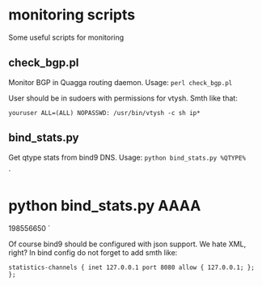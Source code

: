 # monitoring scripts

Some useful scripts for monitoring

## check_bgp.pl

Monitor BGP in Quagga routing daemon. Usage: `perl check_bgp.pl`

User should be in sudoers with permissions for vtysh. Smth like that:

`youruser ALL=(ALL) NOPASSWD: /usr/bin/vtysh -c sh ip*`

## bind_stats.py

Get qtype stats from bind9 DNS. Usage: `python bind_stats.py %QTYPE%`

`
# python bind_stats.py AAAA
198556650
`

Of course bind9 should be configured with json support. We hate XML, right? In bind config do not forget to add smth like:

`
statistics-channels {
        inet 127.0.0.1 port 8080 allow { 127.0.0.1; };
};
`
